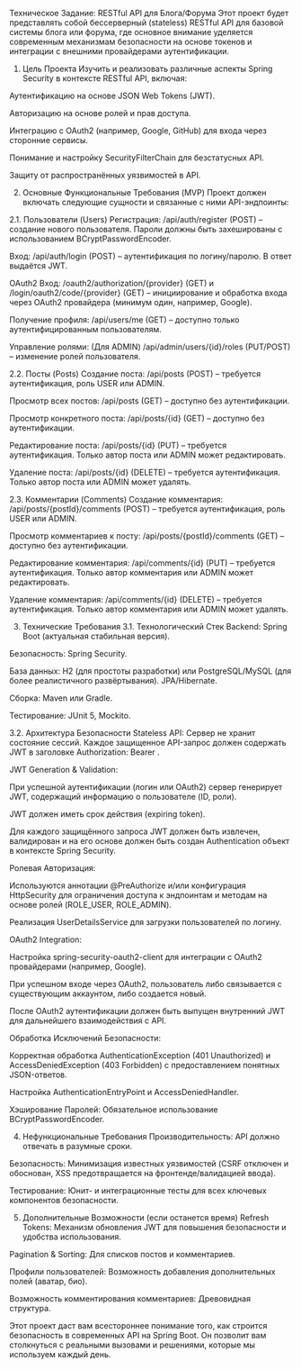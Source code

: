 Техническое Задание: RESTful API для Блога/Форума
Этот проект будет представлять собой бессерверный (stateless) RESTful API для базовой системы блога или форума, где основное внимание уделяется современным механизмам безопасности на основе токенов и интеграции с внешними провайдерами аутентификации.

1. Цель Проекта
   Изучить и реализовать различные аспекты Spring Security в контексте RESTful API, включая:

Аутентификацию на основе JSON Web Tokens (JWT).

Авторизацию на основе ролей и прав доступа.

Интеграцию с OAuth2 (например, Google, GitHub) для входа через сторонние сервисы.

Понимание и настройку SecurityFilterChain для безстатусных API.

Защиту от распространённых уязвимостей в API.

2. Основные Функциональные Требования (MVP)
   Проект должен включать следующие сущности и связанные с ними API-эндпоинты:

2.1. Пользователи (Users)
Регистрация: /api/auth/register (POST) – создание нового пользователя. Пароли должны быть захешированы с использованием BCryptPasswordEncoder.

Вход: /api/auth/login (POST) – аутентификация по логину/паролю. В ответ выдаётся JWT.

OAuth2 Вход: /oauth2/authorization/{provider} (GET) и /login/oauth2/code/{provider} (GET) – инициирование и обработка входа через OAuth2 провайдера (минимум один, например, Google).

Получение профиля: /api/users/me (GET) – доступно только аутентифицированным пользователям.

Управление ролями: (Для ADMIN) /api/admin/users/{id}/roles (PUT/POST) – изменение ролей пользователя.

2.2. Посты (Posts)
Создание поста: /api/posts (POST) – требуется аутентификация, роль USER или ADMIN.

Просмотр всех постов: /api/posts (GET) – доступно без аутентификации.

Просмотр конкретного поста: /api/posts/{id} (GET) – доступно без аутентификации.

Редактирование поста: /api/posts/{id} (PUT) – требуется аутентификация. Только автор поста или ADMIN может редактировать.

Удаление поста: /api/posts/{id} (DELETE) – требуется аутентификация. Только автор поста или ADMIN может удалять.

2.3. Комментарии (Comments)
Создание комментария: /api/posts/{postId}/comments (POST) – требуется аутентификация, роль USER или ADMIN.

Просмотр комментариев к посту: /api/posts/{postId}/comments (GET) – доступно без аутентификации.

Редактирование комментария: /api/comments/{id} (PUT) – требуется аутентификация. Только автор комментария или ADMIN может редактировать.

Удаление комментария: /api/comments/{id} (DELETE) – требуется аутентификация. Только автор комментария или ADMIN может удалять.

3. Технические Требования
   3.1. Технологический Стек
   Backend: Spring Boot (актуальная стабильная версия).

Безопасность: Spring Security.

База данных: H2 (для простоты разработки) или PostgreSQL/MySQL (для более реалистичного развёртывания). JPA/Hibernate.

Сборка: Maven или Gradle.

Тестирование: JUnit 5, Mockito.

3.2. Архитектура Безопасности
Stateless API: Сервер не хранит состояние сессий. Каждое защищенное API-запрос должен содержать JWT в заголовке Authorization: Bearer <token>.

JWT Generation & Validation:

При успешной аутентификации (логин или OAuth2) сервер генерирует JWT, содержащий информацию о пользователе (ID, роли).

JWT должен иметь срок действия (expiring token).

Для каждого защищённого запроса JWT должен быть извлечен, валидирован и на его основе должен быть создан Authentication объект в контексте Spring Security.

Ролевая Авторизация:

Используются аннотации @PreAuthorize и/или конфигурация HttpSecurity для ограничения доступа к эндпоинтам и методам на основе ролей (ROLE_USER, ROLE_ADMIN).

Реализация UserDetailsService для загрузки пользователей по логину.

OAuth2 Integration:

Настройка spring-security-oauth2-client для интеграции с OAuth2 провайдерами (например, Google).

При успешном входе через OAuth2, пользователь либо связывается с существующим аккаунтом, либо создается новый.

После OAuth2 аутентификации должен быть выпущен внутренний JWT для дальнейшего взаимодействия с API.

Обработка Исключений Безопасности:

Корректная обработка AuthenticationException (401 Unauthorized) и AccessDeniedException (403 Forbidden) с предоставлением понятных JSON-ответов.

Настройка AuthenticationEntryPoint и AccessDeniedHandler.

Хэширование Паролей: Обязательное использование BCryptPasswordEncoder.

4. Нефункциональные Требования
   Производительность: API должно отвечать в разумные сроки.

Безопасность: Минимизация известных уязвимостей (CSRF отключен и обоснован, XSS предотвращается на фронтенде/валидацией ввода).

Тестирование: Юнит- и интеграционные тесты для всех ключевых компонентов безопасности.

5. Дополнительные Возможности (если останется время)
   Refresh Tokens: Механизм обновления JWT для повышения безопасности и удобства использования.

Pagination & Sorting: Для списков постов и комментариев.

Профили пользователей: Возможность добавления дополнительных полей (аватар, био).

Возможность комментирования комментариев: Древовидная структура.

Этот проект даст вам всестороннее понимание того, как строится безопасность в современных API на Spring Boot. Он позволит вам столкнуться с реальными вызовами и решениями, которые мы используем каждый день.